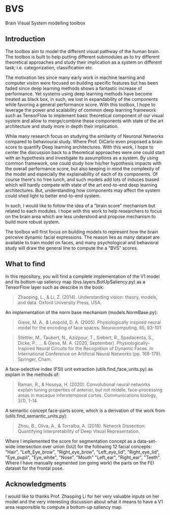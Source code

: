 <h1> BVS </h1>
Brain Visual System modelling toolbox

<h2>Introduction</h2>
The toolbox aim to model the different visual pathway of the human brain. 
The toolbox is built to help putting different submodules as to try different 
theoretical approaches and study their implication as a system on different task; 
i.e. categorization, classification etc. 

The motivation lies since many early work in machine learning and computer
vision were focused on building specific features but has been faded since
deep learning methods shows a fantastic increase of performance. Yet systems
using deep learning methods have become treated as black box, in such, 
we lost in expandability of the components while favoring a general 
performance score. With this toolbox, I hope to leverage the power and 
scalability of common deep learning framework such as TensorFlow to implement 
basic theoretical component of our visual system and allow to merge/combine 
these components with state of the art architecture and study more in depth 
their implication. 

While many research focus on studying the similarity of Neuronal Networks 
compared to behavioural study. Where Prof. DiCarlo even proposed a brain score 
to quantify Deep learning architectures. With this work, I hope to center the 
discussion back to a theoretical approaches were one could start with an 
hypothesis and investigate its assumptions as a system. By using common 
framework, one could study how his/her hypothesis impacts with the overall 
performance score, but also keeping in mind the complexity of the model and 
especially the explainability of each of its components. Of course there's 
no free lunch, and such models add lots of induces biased which will hardly
compete with state of the art end-to-end deep learning architectures. But, 
understanding how components may affect the system could shed light to better
end-to-end system. 

In such, I would like to follow the idea of a "brain score" mechanism but 
related to each modules. I hope with this work to help researchers to focus 
on the brain area which are less understood and propose mechanism to build 
more robust system.

The toolbox will first focus on building models to represent how the brain 
perceive dynamic facial expressions. The reason lies as many dataset are
available to train model on faces, and many psychological and behavioral 
study will draw the general line to compute the a "BVS" scores. 

<h2>What to find</h2>
In this repository, you will find a complete implementation of the V1 model and 
its bottom-up saliency map (bvs.layers.BotUpSaliency.py) as a TensorFlow layer such 
as describe in the book:

>Zhaoping, L., & Li, Z. (2014). Understanding vision: theory, models, and data. Oxford University Press, USA.

An implementation of the norm base mechanism (models.NormBase.py): 

>Giese, M. A., & Leopold, D. A. (2005). Physiologically inspired neural model for the encoding of face spaces. Neurocomputing, 65, 93-101

>Stettler, M., Taubert, N., Azizpour, T., Siebert, R., Spadacenta, S., Dicke, P., ... & Giese, M. A. (2020, September). Physiologically-Inspired Neural Circuits for the Recognition of Dynamic Faces. In International Conference on Artificial Neural Networks (pp. 168-179). Springer, Cham.

A face-selective index (FSI) unit extraction (utils.find_face_units.py) as 
explain in the methods of:

>Raman, R., & Hosoya, H. (2020). Convolutional neural networks explain tuning properties of anterior, but not middle, face-processing areas in macaque inferotemporal cortex. Communications biology, 3(1), 1-14.
 
A semantic concept face-parts score, which is a derivation of the work from (utils.find_semantic_units.py):
> Zhou, B., Oliva, A., & Torralba, A. (2018). Network Dissection: Quantifying Interpretability of Deep Visual Representation.

Where I implemented the score for segmentation concept as a data-set-wide intersection over union (IoU) for the following 
12 facial concepts: "Hair", "Left_Eye_brow", "Right_eye_brow", "Left_eye_lid", "Right_eye_lid", "Eye_pupil", "Eye_white", 
"Nose", "Mouth" "Left_ear", "Right_ear", "Teeth". Where I have manually segmented (on going work) the parts on the 
FEI dataset for the frontal pose. 

<h2>Acknowledgments</h2>
I would like to thanks Prof. Zhaoping Li for her very valuable inputs on her 
model and the very interesting discussion about what it means to have a V1 
area responsible to compute a bottom-up saliency map.  
